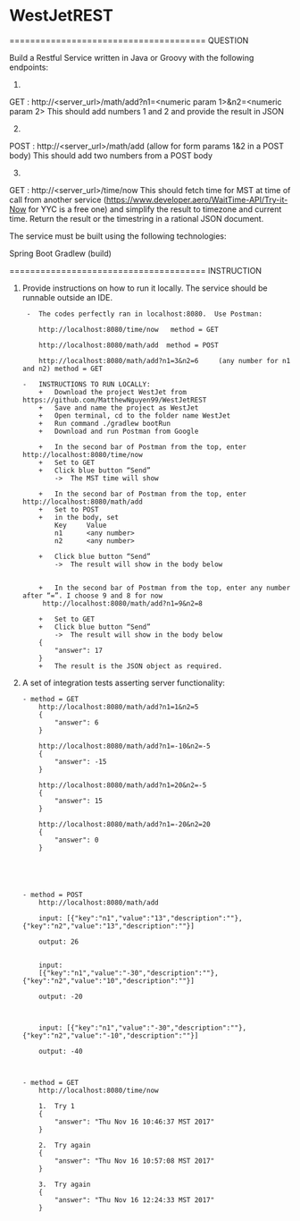 # WestJetREST

======================================  QUESTION 

Build a Restful Service written in Java or Groovy with the following endpoints:

1.
GET : http://<server_url>/math/add?n1=<numeric param 1>&n2=<numeric param 2>
This should add numbers 1 and 2 and provide the result in JSON

2.
POST : http://<server_url>/math/add    (allow for form params 1&2 in a POST body)
This should add two numbers from a POST body

3.
GET : http://<server_url>/time/now
This should fetch time for MST at time of call from another service
(https://www.developer.aero/WaitTime-API/Try-it-Now for YYC is a free one)
and simplify the result to timezone and current time.  Return the result or
the timestring in a rational JSON document.

The service must be built using the following technologies:

Spring Boot
Gradlew (build)
 
====================================== INSTRUCTION

1.	Provide instructions on how to run it locally. The service should be runnable outside an IDE.

         -	The codes perfectly ran in localhost:8080.  Use Postman:

			http://localhost:8080/time/now   method = GET

			http://localhost:8080/math/add  method = POST

			http://localhost:8080/math/add?n1=3&n2=6     (any number for n1 and n2) method = GET

        -	INSTRUCTIONS TO RUN LOCALLY:
            +	Download the project WestJet from https://github.com/MatthewNguyen99/WestJetREST
            +	Save and name the project as WestJet
            +	Open terminal, cd to the folder name WestJet 
            +	Run command ./gradlew bootRun
            +	Download and run Postman from Google

            +	In the second bar of Postman from the top, enter http://localhost:8080/time/now
            +	Set to GET
            +	Click blue button “Send”
                ->	The MST time will show 

            +	In the second bar of Postman from the top, enter http://localhost:8080/math/add
            +	Set to POST
            +	in the body, set 
                Key		Value
                n1 		<any number>
                n2		<any number>

            +	Click blue button “Send”
                ->	The result will show in the body below


            +	In the second bar of Postman from the top, enter any number after “=”. I choose 9 and 8 for now
             http://localhost:8080/math/add?n1=9&n2=8

            + 	Set to GET
            +	Click blue button “Send”
                ->	The result will show in the body below
            {
                "answer": 17
            }
            +	The result is the JSON object as required.




2.	A set of integration tests asserting server functionality:

        - method = GET
            http://localhost:8080/math/add?n1=1&n2=5
            {
                "answer": 6
            }

            http://localhost:8080/math/add?n1=-10&n2=-5
            {
                "answer": -15
            }

            http://localhost:8080/math/add?n1=20&n2=-5
            {
                "answer": 15
            }

            http://localhost:8080/math/add?n1=-20&n2=20
            {
                "answer": 0
            }





        - method = POST
            http://localhost:8080/math/add

            input: [{"key":"n1","value":"13","description":""},{"key":"n2","value":"13","description":""}]

            output: 26


            input: 
            [{"key":"n1","value":"-30","description":""},{"key":"n2","value":"10","description":""}]

            output: -20



            input: [{"key":"n1","value":"-30","description":""},{"key":"n2","value":"-10","description":""}]

            output: -40


 
        - method = GET
            http://localhost:8080/time/now

            1.	Try 1
            {
                "answer": "Thu Nov 16 10:46:37 MST 2017"
            }

            2.	Try again
            {
                "answer": "Thu Nov 16 10:57:08 MST 2017"
            }

            3.	Try again
            {
                "answer": "Thu Nov 16 12:24:33 MST 2017"
            }




